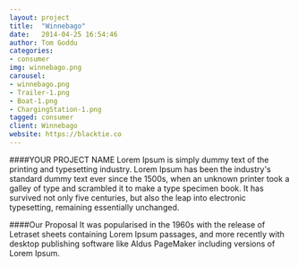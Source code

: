 ```yaml
---
layout: project
title:  "Winnebago"
date:   2014-04-25 16:54:46
author: Tom Goddu
categories:
- consumer
img: winnebago.png
carousel:
- winnebago.png
- Trailer-1.png
- Boat-1.png
- ChargingStation-1.png
tagged: consumer
client: Winnebago
website: https://blacktie.co
---
```

####YOUR PROJECT NAME
Lorem Ipsum is simply dummy text of the printing and typesetting industry. Lorem Ipsum has been the industry's standard dummy text ever since the 1500s, when an unknown printer took a galley of type and scrambled it to make a type specimen book. It has survived not only five centuries, but also the leap into electronic typesetting, remaining essentially unchanged.

####Our Proposal
It was popularised in the 1960s with the release of Letraset sheets containing Lorem Ipsum passages, and more recently with desktop publishing software like Aldus PageMaker including versions of Lorem Ipsum.
